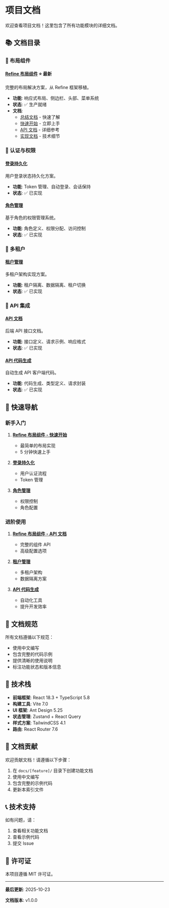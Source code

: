# 项目文档

欢迎查看项目文档！这里包含了所有功能模块的详细文档。

## 📚 文档目录

### 🎨 布局组件

#### [Refine 布局组件](./refine-layout/index.md) ⭐ 最新

完整的布局解决方案，从 Refine 框架移植。

- **功能**: 响应式布局、侧边栏、头部、菜单系统
- **状态**: ✅ 生产就绪
- **文档**:
  - [总结文档](./refine-layout/SUMMARY.md) - 快速了解
  - [快速开始](./refine-layout/quick-start.md) - 立即上手
  - [API 文档](./refine-layout/api.md) - 详细参考
  - [实现文档](./refine-layout/implementation.md) - 技术细节

### 🔐 认证与权限

#### [登录持久化](./login-persistence/)

用户登录状态持久化方案。

- **功能**: Token 管理、自动登录、会话保持
- **状态**: ✅ 已实现

#### [角色管理](./role-management/)

基于角色的权限管理系统。

- **功能**: 角色定义、权限分配、访问控制
- **状态**: ✅ 已实现

### 🏢 多租户

#### [租户管理](./tenant-management/)

多租户架构实现方案。

- **功能**: 租户隔离、数据隔离、租户切换
- **状态**: ✅ 已实现

### 🔌 API 集成

#### [API 文档](./api/)

后端 API 接口文档。

- **功能**: 接口定义、请求示例、响应格式
- **状态**: ✅ 已实现

#### [API 代码生成](./api-code-generation/)

自动生成 API 客户端代码。

- **功能**: 代码生成、类型定义、请求封装
- **状态**: ✅ 已实现

## 🚀 快速导航

### 新手入门

1. **[Refine 布局组件 - 快速开始](./refine-layout/quick-start.md)**
   - 最简单的布局实现
   - 5 分钟快速上手

2. **[登录持久化](./login-persistence/)**
   - 用户认证流程
   - Token 管理

3. **[角色管理](./role-management/)**
   - 权限控制
   - 角色配置

### 进阶使用

1. **[Refine 布局组件 - API 文档](./refine-layout/api.md)**
   - 完整的组件 API
   - 高级配置选项

2. **[租户管理](./tenant-management/)**
   - 多租户架构
   - 数据隔离方案

3. **[API 代码生成](./api-code-generation/)**
   - 自动化工具
   - 提升开发效率

## 📖 文档规范

所有文档遵循以下规范：

- 使用中文编写
- 包含完整的代码示例
- 提供清晰的使用说明
- 标注功能状态和版本信息

## 🔧 技术栈

- **前端框架**: React 18.3 + TypeScript 5.8
- **构建工具**: Vite 7.0
- **UI 框架**: Ant Design 5.25
- **状态管理**: Zustand + React Query
- **样式方案**: TailwindCSS 4.1
- **路由**: React Router 7.6

## 📝 文档贡献

欢迎贡献文档！请遵循以下步骤：

1. 在 `docs/[feature]/` 目录下创建功能文档
2. 使用中文编写
3. 包含完整的示例代码
4. 更新本索引文件

## 📞 技术支持

如有问题，请：

1. 查看相关功能文档
2. 查看示例代码
3. 提交 Issue

## 📄 许可证

本项目遵循 MIT 许可证。

---

**最后更新**: 2025-10-23

**文档版本**: v1.0.0
